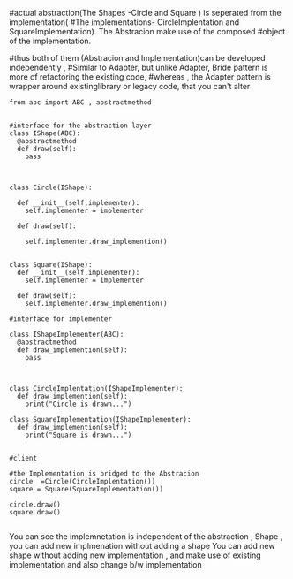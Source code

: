 #actual abstraction(The Shapes  -Circle and Square ) is seperated from the implementation(
#The implementations- CircleImplentation and SquareImplementation). The Abstracion make use of the composed 
#object of the implementation.

#thus both of them (Abstracion and Implementation)can be developed independently , 
#Similar to Adapter, but unlike Adapter, Bride pattern is more of refactoring the existing code, 
#whereas , the Adapter pattern is wrapper around existinglibrary or legacy code, that you can't alter

```
from abc import ABC , abstractmethod


#interface for the abstraction layer
class IShape(ABC):
  @abstractmethod
  def draw(self):
    pass
    


class Circle(IShape):
  
  def __init__(self,implementer):
    self.implementer = implementer
  
  def draw(self):
    
    self.implementer.draw_implemention()
    
   
class Square(IShape):
  def __init__(self,implementer):
    self.implementer = implementer
  
  def draw(self):
    self.implementer.draw_implemention()
  
#interface for implementer  

class IShapeImplementer(ABC):
  @abstractmethod
  def draw_implemention(self):
    pass
  


class CircleImplentation(IShapeImplementer):
  def draw_implemention(self):
    print("Circle is drawn...")
    
class SquareImplementation(IShapeImplementer):
  def draw_implemention(self):
    print("Square is drawn...")
     

#client  

#the Implementation is bridged to the Abstracion
circle  =Circle(CircleImplentation())
square = Square(SquareImplementation())

circle.draw()
square.draw()    


```
You can see the implemnetation is independent of the abstraction , Shape , you can add new implmenation  without adding a shape 
You can add new shape without adding new implementation , and make use of existing implementation and also change b/w implementation

